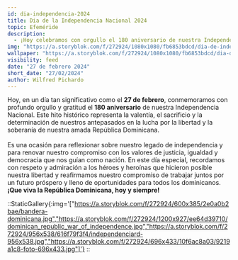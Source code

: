 ```yaml
---
id: dia-independencia-2024
title: Dia de la Independencia Nacional 2024
topic: Efeméride
description:
  - ¡Hoy celebramos con orgullo el 180 aniversario de nuestra Independencia Nacional! ¡Que viva la República Dominicana!
img: "https://a.storyblok.com/f/272924/1080x1080/fb6853bdcd/dia-de-independencia.jpg"
wallpaper: "https://a.storyblok.com/f/272924/1080x1080/fb6853bdcd/dia-de-independencia.jpg"
visibility: feed
date: "27 de febrero 2024"
short_date: "27/02/2024"
author: Wilfred Pichardo
---
```

Hoy, en un día tan significativo como el **27 de febrero**, conmemoramos con profundo orgullo y gratitud el **180 aniversario** de nuestra Independencia Nacional. Este hito histórico representa la valentía, el sacrificio y la determinación de nuestros antepasados en la lucha por la libertad y la soberanía de nuestra amada República Dominicana. 
<br /><br />
Es una ocasión para reflexionar sobre nuestro legado de independencia y para renovar nuestro compromiso con los valores de justicia, igualdad y democracia que nos guían como nación. En este día especial, recordamos con respeto y admiración a los héroes y heroínas que hicieron posible nuestra libertad y reafirmamos nuestro compromiso de trabajar juntos por un futuro próspero y lleno de oportunidades para todos los dominicanos. **¡Que viva la República Dominicana, hoy y siempre!**

::StaticGallery{:img='["https://a.storyblok.com/f/272924/600x385/2e0a0b2bae/bandera-dominicana.jpg","https://a.storyblok.com/f/272924/1200x927/ee64d39710/dominican_republic_war_of_independence.jpg","https://a.storyblok.com/f/272924/956x538/616f79f3f4/independenciard-956x538.jpg","https://a.storyblok.com/f/272924/696x433/10f6ac8a03/9219a1c8-foto-696x433.jpg"]'}
::